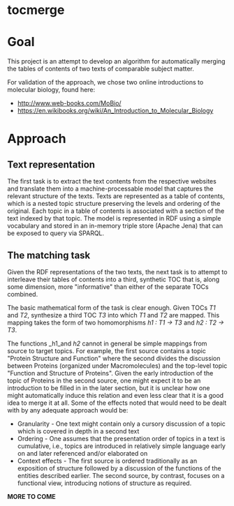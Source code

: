 # tocmerge

Goal
====

This project is an attempt to develop an algorithm for automatically merging
the tables of contents of two texts of comparable subject matter.  

For validation of the approach, we chose two online introductions to molecular 
biology, found here:

* http://www.web-books.com/MoBio/
* https://en.wikibooks.org/wiki/An_Introduction_to_Molecular_Biology

Approach
========

Text representation
-------------------

The first task is to extract the text contents from the respective websites
and translate them into a machine-processable model that captures the relevant
structure of the texts.  Texts are represented as a table of contents, which
is a nested topic structure preserving the levels and ordering of the original.
Each topic in a table of contents is associated with a section of the text
indexed by that topic.  The model is represented in RDF using a simple vocabulary
and stored in an in-memory triple store (Apache Jena) that can be exposed to
query via SPARQL.

The matching task
-----------------

Given the RDF representations of the two texts, the next task is to attempt to
interleave their tables of contents into a third, synthetic TOC that is, along
some dimension, more "informative" than either of the separate TOCs combined.

The basic mathematical form of the task is clear enough.  Given TOCs _T1_ and _T2_,
synthesize a third TOC _T3_ into which _T1_ and _T2_ are mapped.  This mapping takes
the form of two homomorphisms _h1 : T1 -> T3_ and _h2 : T2 -> T3_.  

The functions _h1_and _h2_ cannot in general be simple mappings from source to target 
topics.  For example, the first source contains a topic "Protein Structure and Function"
where the second divides the discussion between Proteins (organized under Macromolecules) 
and the top-level topic "Function and Structure of Proteins".  Given the early introduction
of the topic of Proteins in the second source, one might expect it to be an introduction
to be filled in in the later section, but it is unclear how one might automatically 
induce this relation and even less clear that it is a good idea to merge it at all.  Some
of the effects noted that would need to be dealt with by any adequate approach would be:

* Granularity - One text might contain only a cursory discussion of a topic which is covered
in depth in a second text
* Ordering - One assumes that the presentation order of topics in a text is cumulative, i.e.,
topics are introduced in relatively simple language early on and later referenced and/or
elaborated on
* Context effects - The first source is ordered traditionally as an exposition of structure
followed by a discussion of the functions of the entities described earlier.  The second
source, by contrast, focuses on a functional view, introducing notions of structure as 
required.

__MORE TO COME__
